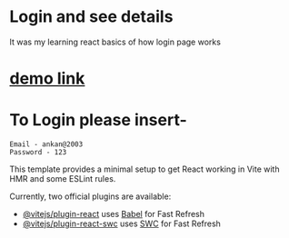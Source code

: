 # Login and see details
It was my learning react basics of how login page works

# [demo link](https://card-with-login-6mfxb9ydx-ankan-beras-projects.vercel.app/)
# To Login please insert-
    Email - ankan@2003
    Password - 123

This template provides a minimal setup to get React working in Vite with HMR and some ESLint rules.

Currently, two official plugins are available:

- [@vitejs/plugin-react](https://github.com/vitejs/vite-plugin-react/blob/main/packages/plugin-react/README.md) uses [Babel](https://babeljs.io/) for Fast Refresh
- [@vitejs/plugin-react-swc](https://github.com/vitejs/vite-plugin-react-swc) uses [SWC](https://swc.rs/) for Fast Refresh
